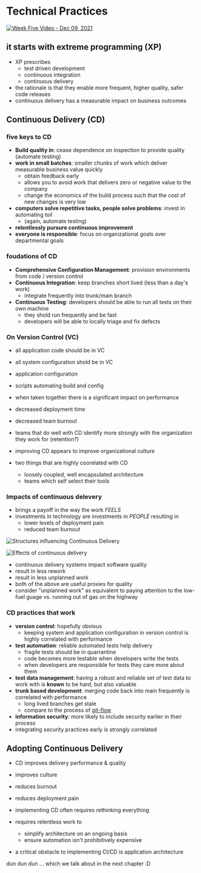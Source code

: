 # Technical Practices

[![Week Five Video - Dec 09, 2021](https://img.youtube.com/vi/bvfOZJ10ZyQ/0.jpg)](https://www.youtube.com/watch?v=bvfOZJ10ZyQ)

## it starts with extreme programming (XP)

- XP prescribes
  - test driven development
  - continuous integration
  - continuous delivery 
- the rationale is that they enable more frequent, higher quality, safer code releases
- continuous delivery has a measurable impact on business outcomes

## Continuous Delivery (CD)

### five keys to CD

- **Build quality in**: cease dependence on inspection to provide quality (automate testing)
- **work in small batches**: smaller chunks of work which deliver measurable business value quickly
  - obtain feedback early
  - allows you to avoid work that delivers zero or negative value to the company
  - change the economics of the build process such that the cost of new changes is very low
- **computers solve repetitive tasks, people solve problems**: invest in automating toil
  - (again, automate testing)
- **relentlessly pursure continuous improvement**  
- **everyone is responsible**: focus on organizational goals over departmental goals

### foudations of CD 

- **Comprehensive Configuration Management**: provision environments from code / version control
- **Continuous Integration**: keep branches short lived (less than a day's work)
  - integrate frequently into trunk/main branch
- **Continuous Testing**: developers should be able to run all tests on their own machine 
  - they shold run frequently and be fast
  - developers will be able to locally triage and fix defects

### On Version Control (VC)

- all application code should be in VC
- all system configuration shold be in VC
- application configuration
- scripts automating build and config

- when taken together there is a significant impact on performance
- decreased deployment time
- decreased team burnout
- teams that do well with CD identify more strongly with the organization they work for (retention?)
- improving CD appears to improve organizational culture

- two things that are highly coorelated with CD
  - loosely coupled, well encapsulated architecture
  - teams which self select their tools

### Impacts of continuous delevery 

- brings a payoff in the way the work _FEELS_
- investments in technology are investments in _PEOPLE_ resulting in
  - lower levels of deployment pain
  - reduced team burnout

![Structures influencing Continuous Delivery](https://user-images.githubusercontent.com/355561/143177891-f2d66b24-537c-494a-a55f-790b22cd11da.png)

![Effects of continuous delivery](https://user-images.githubusercontent.com/355561/143178179-578c86a0-3424-41df-8b6d-2d85f51b9fd1.png)

- continuous delivery systems impact software quality 
- result in less rework 
- result in less unplanned work
- both of the above are useful proxies for quality 
- consider "unplanned work" as equivalent to paying attention to the low-fuel guage vs. running out of gas on the highway

### CD practices that work

- **version control**: hopefully obvious
  - keeping system and application configuration in version control is highly correlated with performance
- **test automation**: reliable automated tests help delivery 
  - fragile tests should be in quarrantine
  - code becomes more testable when developers write the tests
  - when developers are responsible for tests they care more about them
- **test data management**: having a robust and reliable set of test data to work with is **known** to be hard, but also valuable
- **trunk based development**: merging code back into main frequently is correlated with performance
  - long lived branches get stale
  - compare to the process of [git-flow](https://docs.github.com/en/get-started/quickstart/github-flow)
-  **information security**: more likely to include security earlier in their process
  -  integrating security practices early is strongly correlated

## Adopting Continuous Delivery

- CD improves delivery performance & quality
- improves culture
- reduces burnout
- reduces deployment pain
- implementing CD often requires rethinking everything
- requires relentless work to
  - simplify architecture on an ongoing basis
  - ensure automation isn't prohibitively expensive

- a critical obstacle to implementing CI/CD is application architecture 

dun dun dun ... which we talk about in the next chapter  :D  
